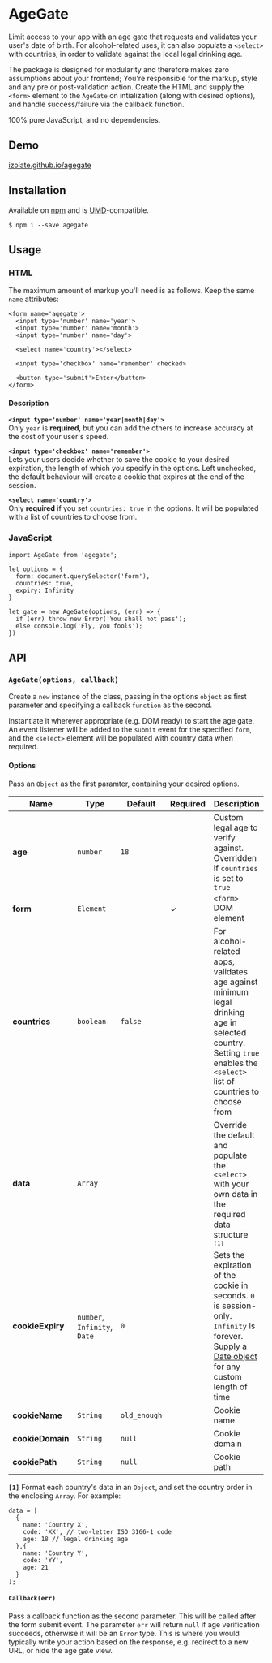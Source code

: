 # AgeGate
Limit access to your app with an age gate that requests and validates your user's date of birth. For alcohol-related uses, it can also populate a `<select>` with countries, in order to validate against the local legal drinking age.

The package is designed for modularity and therefore makes zero assumptions about your frontend; You're responsible for the markup, style and any pre or post-validation action. Create the HTML and supply the `<form>` element to the `AgeGate` on intialization (along with desired options), and handle success/failure via the callback function.

100% pure JavaScript, and no dependencies.

## Demo

[izolate.github.io/agegate](https://izolate.github.io/agegate)

## Installation

Available on [npm](https://www.npmjs.com/package/agegate) and is [UMD](https://github.com/umdjs/umd)-compatible.

```
$ npm i --save agegate
```

## Usage

### HTML

The maximum amount of markup you'll need is as follows. Keep the same `name` attributes:
```
<form name='agegate'>
  <input type='number' name='year'>
  <input type='number' name='month'>
  <input type='number' name='day'>

  <select name='country'></select>

  <input type='checkbox' name='remember' checked>

  <button type='submit'>Enter</button>
</form>
```

#### Description

__`<input type='number' name='year|month|day'>`__  
Only `year` is **required**, but you can add the others to increase accuracy at the cost of your user's speed.

__`<input type='checkbox' name='remember'>`__  
Lets your users decide whether to save the cookie to your desired expiration, the length of which you specify in the options. Left unchecked, the default behaviour will create a cookie that expires at the end of the session.

__`<select name='country'>`__  
Only **required** if you set `countries: true` in the options. It will be populated with a list of countries to choose from.

### JavaScript
```
import AgeGate from 'agegate';

let options = {
  form: document.querySelector('form'),
  countries: true,
  expiry: Infinity
}

let gate = new AgeGate(options, (err) => {
  if (err) throw new Error('You shall not pass');
  else console.log('Fly, you fools');
})
```

## API

### `AgeGate(options, callback)`
Create a `new` instance of the class, passing in the options `object` as first parameter and specifying a callback `function` as the second.

Instantiate it wherever appropriate (e.g. DOM ready) to start the age gate. An event listener will be added to the `submit` event for the specified `form`, and the `<select>` element will be populated with country data when required.

#### Options

Pass an `Object` as the first paramter, containing your desired options.

Name | Type | Default | Required | Description
--- | --- | --- | --- | ---
**age** | `number` | `18` | | Custom legal age to verify against. Overridden if `countries` is set to `true`
**form** | `Element` || ✓ | `<form>` DOM element
**countries** | `boolean` | `false` | | For alcohol-related apps, validates age against minimum legal drinking age in selected country. Setting `true` enables the `<select>` list of countries to choose from
**data** | `Array` | | | Override the default and populate the `<select>` with your own data in the required data structure <sup>`[1]`</sup>
**cookieExpiry** | `number`, `Infinity`, `Date` | `0` | | Sets the expiration of the cookie in seconds. `0` is session-only. `Infinity` is forever. Supply a [Date object](https://developer.mozilla.org/en-US/docs/Web/JavaScript/Reference/Global_Objects/Date) for any custom length of time
**cookieName** | `String` | `old_enough` | | Cookie name
**cookieDomain** | `String` | `null` | | Cookie domain
**cookiePath** | `String` | `null` | | Cookie path

**`[1]`** Format each country's data in an `Object`, and set the country order in the enclosing `Array`. For example:

```
data = [
  {
    name: 'Country X',
    code: 'XX', // two-letter ISO 3166-1 code
    age: 18 // legal drinking age
  },{
    name: 'Country Y',
    code: 'YY',
    age: 21
  }
];
```

#### `Callback(err)`
Pass a callback function as the second parameter. This will be called after the form submit event. The parameter `err` will return `null` if age verification succeeds, otherwise it will be an `Error` type. This is where you would typically write your action based on the response, e.g. redirect to a new URL, or hide the age gate view.
